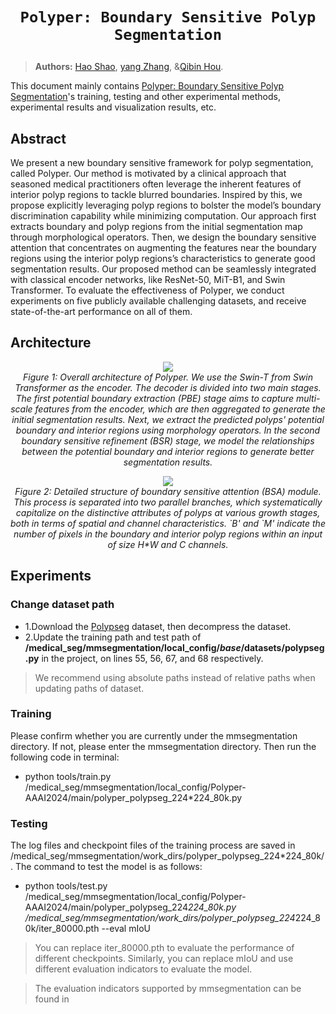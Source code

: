 # <p align=center>`Polyper: Boundary Sensitive Polyp Segmentation`</p>

> **Authors:**
> [Hao Shao](https://scholar.google.com/citations?hl=en&user=vB4DPYgAAAAJ), [yang Zhang](), &[Qibin Hou](https://scholar.google.com/citations?user=fF8OFV8AAAAJ&hl=en&oi=ao).



This document mainly contains [Polyper: Boundary Sensitive Polyp Segmentation](https://arxiv.org/abs/2312.08735)'s training, testing and other experimental methods, experimental results and visualization results, etc.

## **Abstract**

We present a new boundary sensitive framework for polyp segmentation, called Polyper. Our method is motivated by a clinical approach that seasoned medical practitioners often leverage the inherent features of interior polyp regions to tackle blurred boundaries. Inspired by this, we propose explicitly leveraging polyp regions to bolster the model’s boundary discrimination capability while minimizing computation. Our approach first extracts boundary and polyp regions from the initial segmentation map through morphological operators. Then, we design the boundary sensitive attention that concentrates on augmenting the features near the boundary regions using the interior polyp regions’s characteristics to generate good segmentation results. Our proposed method can be seamlessly integrated with classical encoder networks, like ResNet-50, MiT-B1, and Swin Transformer. To evaluate the effectiveness of Polyper, we conduct experiments on five publicly available challenging datasets, and receive state-of-the-art performance on all of them.

## Architecture

<p align="center">
    <img src="https://github.com/haoshao-nku/medical_seg/blob/master/fig/pipline_polyper.png"/> <br />
    <em> 
    Figure 1: Overall architecture of Polyper. We use the Swin-T from Swin Transformer as the encoder. The decoder is divided into two main stages. The first potential boundary extraction (PBE) stage aims to capture multi-scale features from the encoder, which are then aggregated to generate the initial segmentation results. Next, we extract the predicted polyps' potential boundary and interior regions using morphology operators. In the second boundary sensitive refinement (BSR) stage, we model the relationships between the potential boundary and interior regions to generate better segmentation results.
    </em>
</p>


<p align="center">
    <img src="https://github.com/haoshao-nku/medical_seg/blob/master/fig/refine_polyper.png"/> <br />
    <em> 
    Figure 2: Detailed structure of boundary sensitive attention (BSA) module. This process is separated into two parallel branches, which systematically capitalize on the distinctive attributes of polyps at various growth stages, both in terms of spatial and channel characteristics. `B' and `M' indicate the number of pixels in the boundary and interior polyp regions within an input of size H*W and C channels.
    </em>
</p>

## Experiments

### Change dataset path

- 1.Download the [Polypseg](https://github.com/DengPingFan/PraNet) dataset, then decompress the dataset.
- 2.Update the training path and test path of **/medical_seg/mmsegmentation/local_config/_base_/datasets/polypseg.py** in the project, on lines 55, 56, 67, and 68 respectively.
> We recommend using absolute paths instead of relative paths when updating paths of dataset.

### Training
Please confirm whether you are currently under the mmsegmentation directory. If not, please enter the mmsegmentation directory. Then run the following code in terminal:

- python tools/train.py /medical_seg/mmsegmentation/local_config/Polyper-AAAI2024/main/polyper_polypseg_224*224_80k.py

### Testing

The log files and checkpoint files of the training process are saved in /medical_seg/mmsegmentation/work_dirs/polyper_polypseg_224*224_80k/. The command to test the model is as follows:

- python tools/test.py  /medical_seg/mmsegmentation/local_config/Polyper-AAAI2024/main/polyper_polypseg_224*224_80k.py  /medical_seg/mmsegmentation/work_dirs/polyper_polypseg_224*224_80k/iter_80000.pth --eval mIoU

>  You can replace iter_80000.pth to evaluate the performance of different checkpoints. Similarly, you can replace mIoU and use different evaluation indicators to evaluate the model.

> The evaluation indicators supported by mmsegmentation can be found in 
